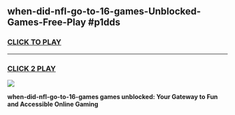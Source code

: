 
## when-did-nfl-go-to-16-games-Unblocked-Games-Free-Play #p1dds
<h3>
<a href="https://us.freeplayer.one?title=when-did-nfl-go-to-16-games&ref=9M">CLICK TO PLAY</a></h3>
<hr>

<h3>
<a href="https://us.freeplayer.one?title=when-did-nfl-go-to-16-games&ref=9M">CLICK 2 PLAY</a>
  
</h3>

<a href="https://us.freeplayer.one?title=when-did-nfl-go-to-16-games&ref=9M"><img src="https://clearcache.store/games.png"></a>


**when-did-nfl-go-to-16-games games unblocked: Your Gateway to Fun and Accessible Online Gaming**
